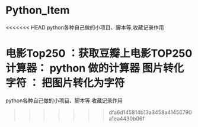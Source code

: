# Python_Item
<<<<<<< HEAD
python各种自己做的小项目、脚本等,收藏记录作用

电影Top250 ：获取豆瓣上电影TOP250
计算器： python 做的计算器
图片转化字符 ： 把图片转化为字符
=======
python各种自己做的小项目、脚本等
收藏记录作用
>>>>>>> dfa6d145814b13a3458a41456790a1ea4430b06f
